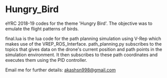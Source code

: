 # Hungry_Bird
eYRC 2018-19 codes for the theme 'Hungry Bird'. The objective was to emulate the flight patterns of birds. 

final.lua is the lua code for the path planning simulation using V-Rep which makes use of the VREP_ROS_Interface. path_planning.py subscribes to the topics that gives data on the drone's current position and path points in the simulation environment. It then subscribes to these path coordinates and executes them using the PID controller. 

Email me for further details: akashsn998@gmail.com
